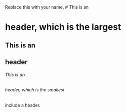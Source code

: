 Replace this with your name, # This is an <h1> header, which is the largest
## This is an <h2> header
###### This is an <h6> header, which is the smallest
 include a header.
